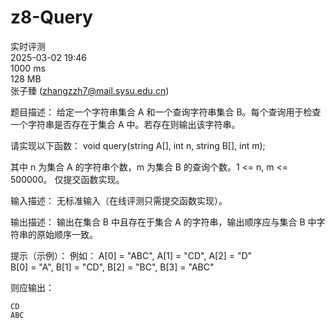 # z8-Query

实时评测  
2025-03-02 19:46  
1000 ms  
128 MB  
张子臻 (zhangzzh7@mail.sysu.edu.cn)

题目描述：
给定一个字符串集合 A 和一个查询字符串集合 B。每个查询用于检查一个字符串是否存在于集合 A 中。若存在则输出该字符串。

请实现以下函数：
void query(string A[], int n, string B[], int m);

其中 n 为集合 A 的字符串个数，m 为集合 B 的查询个数。1 <= n, m <= 500000。
仅提交函数实现。

输入描述：
无标准输入（在线评测只需提交函数实现）。

输出描述：
输出在集合 B 中且存在于集合 A 的字符串，输出顺序应与集合 B 中字符串的原始顺序一致。

提示（示例）：
例如：
A[0] = "ABC", A[1] = "CD", A[2] = "D"  
B[0] = "A", B[1] = "CD", B[2] = "BC", B[3] = "ABC"

则应输出：
```
CD
ABC
```

